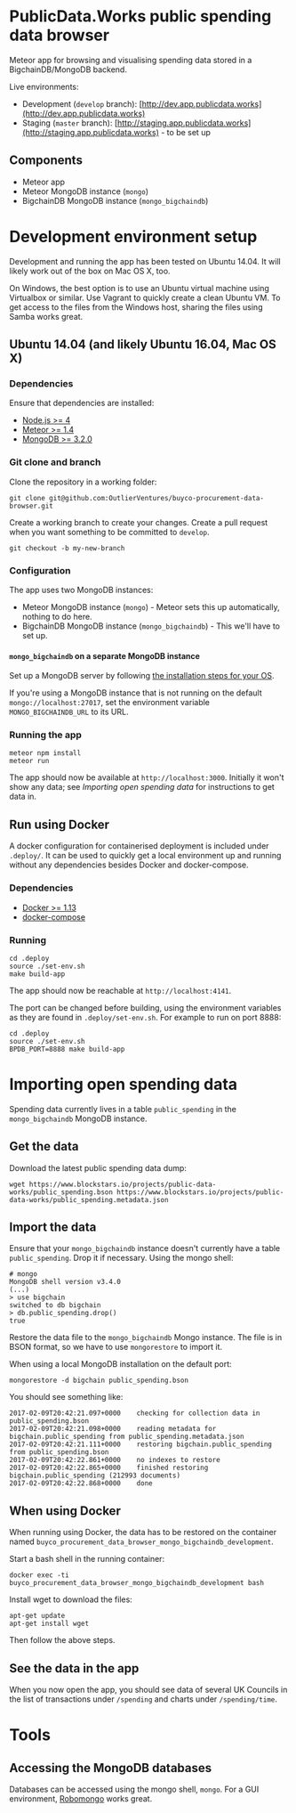 # PublicData.Works public spending data browser

Meteor app for browsing and visualising spending data stored in a BigchainDB/MongoDB backend.

Live environments:

- Development (`develop` branch): [http://dev.app.publicdata.works](http://dev.app.publicdata.works)
- Staging (`master` branch): [http://staging.app.publicdata.works](http://staging.app.publicdata.works) - to be set up

## Components

- Meteor app
- Meteor MongoDB instance (`mongo`)
- BigchainDB MongoDB instance (`mongo_bigchaindb`)

# Development environment setup

Development and running the app has been tested on Ubuntu 14.04. It will likely work out of the box on Mac OS X, too.

On Windows, the best option is to use an Ubuntu virtual machine using Virtualbox or similar. Use Vagrant to quickly create a clean Ubuntu VM. To get access to the files from the Windows host, sharing the files using Samba works great.

## Ubuntu 14.04 (and likely Ubuntu 16.04, Mac OS X)

### Dependencies
Ensure that dependencies are installed:

- [Node.js >= 4](https://nodejs.org/en/)
- [Meteor >= 1.4](https://www.meteor.com/install)
- [MongoDB >= 3.2.0](https://docs.mongodb.com/manual/installation/)

### Git clone and branch

Clone the repository in a working folder:

```
git clone git@github.com:OutlierVentures/buyco-procurement-data-browser.git
```

Create a working branch to create your changes. Create a pull request when you want something to be committed to `develop`.

```
git checkout -b my-new-branch
```

### Configuration

The app uses two MongoDB instances:

- Meteor MongoDB instance (`mongo`) - Meteor sets this up automatically, nothing to do here.
- BigchainDB MongoDB instance (`mongo_bigchaindb`) - This we'll have to set up.

#### `mongo_bigchaindb` on a separate MongoDB instance

Set up a MongoDB server by following [the installation steps for your OS](https://docs.mongodb.com/manual/installation/).

If you're using a MongoDB instance that is not running on the default `mongo://localhost:27017`, set the environment variable `MONGO_BIGCHAINDB_URL` to its URL.

### Running the app

```
meteor npm install
meteor run
```

The app should now be available at `http://localhost:3000`. Initially it won't show any data; see _Importing open spending data_ for instructions to get data in.

## Run using Docker

A docker configuration for containerised deployment is included under `.deploy/`. It can be used to quickly get a local environment up and running without any dependencies besides Docker and docker-compose.

### Dependencies

- [Docker >= 1.13](https://www.docker.com/products/docker)
- [docker-compose](https://docs.docker.com/compose/install/)

### Running

```
cd .deploy
source ./set-env.sh
make build-app
```

The app should now be reachable at `http://localhost:4141`.

The port can be changed before building, using the environment variables as they are found in `.deploy/set-env.sh`. For example to run on port 8888:

```
cd .deploy
source ./set-env.sh
BPDB_PORT=8888 make build-app
```

# Importing open spending data

Spending data currently lives in a table `public_spending` in the `mongo_bigchaindb` MongoDB instance.

## Get the data

Download the latest public spending data dump:

```
wget https://www.blockstars.io/projects/public-data-works/public_spending.bson https://www.blockstars.io/projects/public-data-works/public_spending.metadata.json
```

## Import the data

Ensure that your `mongo_bigchaindb` instance doesn't currently have a table `public_spending`. Drop it if necessary. Using the mongo shell:

```
# mongo
MongoDB shell version v3.4.0
(...)
> use bigchain
switched to db bigchain
> db.public_spending.drop()
true
```

Restore the data file to the `mongo_bigchaindb` Mongo instance. The file is in BSON format, so we have to use `mongorestore` to import it.

When using a local MongoDB installation on the default port:

```
mongorestore -d bigchain public_spending.bson
```

You should see something like:

```
2017-02-09T20:42:21.097+0000    checking for collection data in public_spending.bson
2017-02-09T20:42:21.098+0000    reading metadata for bigchain.public_spending from public_spending.metadata.json
2017-02-09T20:42:21.111+0000    restoring bigchain.public_spending from public_spending.bson
2017-02-09T20:42:22.861+0000    no indexes to restore
2017-02-09T20:42:22.865+0000    finished restoring bigchain.public_spending (212993 documents)
2017-02-09T20:42:22.868+0000    done
```

## When using Docker

When running using Docker, the data has to be restored on the container named `buyco_procurement_data_browser_mongo_bigchaindb_development`.

Start a bash shell in the running container:

```
docker exec -ti buyco_procurement_data_browser_mongo_bigchaindb_development bash
```

Install wget to download the files:

```
apt-get update
apt-get install wget
```

Then follow the above steps.


## See the data in the app

When you now open the app, you should see data of several UK Councils in the list of transactions under `/spending` and charts under `/spending/time`.

# Tools

## Accessing the MongoDB databases

Databases can be accessed using the mongo shell, `mongo`. For a GUI environment, [Robomongo](https://robomongo.org) works great.

